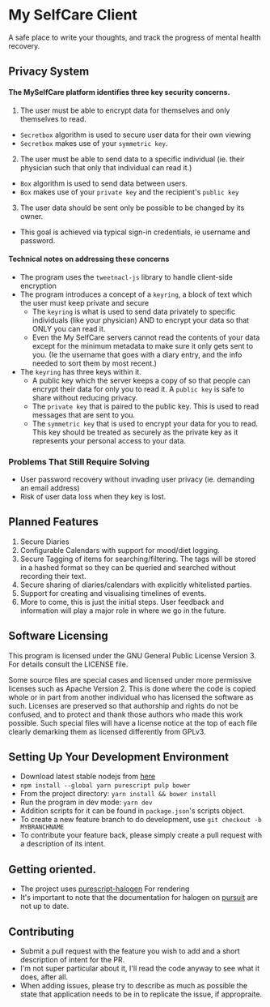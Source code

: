 # My SelfCare Client

A safe place to write your thoughts, and track the progress of mental health recovery.

## Privacy System

#### The MySelfCare platform identifies three key security concerns.

1. The user must be able to encrypt data for themselves and only themselves to read.
  - `Secretbox` algorithm is used to secure user data for their own viewing
  - `Secretbox` makes use of your `symmetric key`.

2. The user must be able to send data to a specific individual (ie. their physician such that only that individual can read it.)
  - `Box` algorithm is used to send data between users.
  - `Box` makes use of your `private key` and the recipient's `public key`

3. The user data should be sent only be possible to be changed by its owner.
  - This goal is achieved via typical sign-in credentials, ie username and password.

#### Technical notes on addressing these concerns

- The program uses the `tweetnacl-js` library to handle client-side encryption
- The program introduces a concept of a `keyring`, a block of text which the user must keep private and secure
  - The `keyring` is what is used to send data privately to specific individuals (like your physician) AND to encrypt your data so that ONLY you can read it.
  - Even the My SelfCare servers cannot read the contents of your data except for the minimum metadata to make sure it only gets sent to you. (Ie the username that goes with a diary entry, and the info needed to sort them by most recent.)
- The `keyring` has three keys within it.
  - A public key which the server keeps a copy of so that people can encrypt their data for only you to read it. A `public key` is safe to share without reducing privacy.
  - The `private key` that is paired to the public key. This is used to read messages that are sent to you.
  - The `symmetric key` that is used to encrypt your data for you to read. This key should be treated as securely as the private key as it represents your personal access to your data. 


### Problems That Still Require Solving

- User password recovery without invading user privacy (ie. demanding an email address)
- Risk of user data loss when they key is lost.


## Planned Features

1. Secure Diaries
2. Configurable Calendars with support for mood/diet logging.
3. Secure Tagging of items for searching/filtering. The tags will be stored in a hashed format so they can be queried and searched without recording their text.
4. Secure sharing of diaries/calendars with explicitly whitelisted parties.
5. Support for creating and visualising timelines of events.
6. More to come, this is just the initial steps. User feedback and information will play a major role in where we go in the future.

## Software Licensing
This program is licensed under the GNU General Public License Version 3. For details consult the LICENSE file.

Some source files are special cases and licensed under more permissive licenses such as Apache Version 2. This is done where
the code is copied whole or in part from another individual who has licensed the software as such. Licenses are preserved so that authorship and rights
do not be confused, and to protect and thank those authors who made this work possible. Such special files will have a license notice at the top of each file clearly demarking them as licensed differently from GPLv3.

## Setting Up Your Development Environment

- Download latest stable nodejs from [here](https://nodejs.org/en/)
- `npm install --global yarn purescript pulp bower`
- From the project directory: `yarn install && bower install`
- Run the program in dev mode: `yarn dev`
- Addition scripts for it can be found in `package.json`'s scripts object.
- To create a new feature branch to do development, use `git checkout -b MYBRANCHNAME`
- To contribute your feature back, please simply create a pull request with a description of its intent.


## Getting oriented.
- The project uses [purescript-halogen](https://github.com/slamdata/purescript-halogen) For rendering
- It's important to note that the documentation for halogen on [pursuit](https://pursuit.purescript.org/packages/purescript-halogen/) are not up to date.

## Contributing

- Submit a pull request with the feature you wish to add and a short description of intent for the PR.
- I'm not super particular about it, I'll read the code anyway to see what it does, after all.
- When adding issues, please try to describe as much as possible the state that application needs to be in to replicate the issue, if appropraite.
